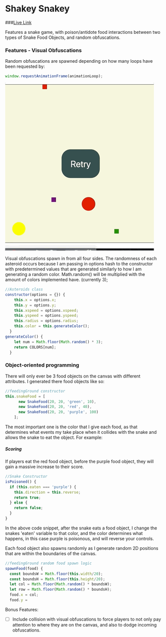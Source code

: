 
# Shakey Snakey

###[Live Link](https://mrmoeee.github.io/shakey_snakey/)

Features a snake game, with poison/antidote food interactions between two types of Snake Food Objects, and random obfuscations.


### Features - Visual Obfuscations
Random obfuscations are spawned depending on how many loops have been requested by:
```js
window.requestAnimationFrame(animationLoop);
```
![](images/snakey.gif)

Visual obfuscations spawn in from all four sides.
The randomness of each asteroid occurs because I am passing in options hash to the constructor with predetermined values that are generated similarly to how I am generating a random color.
Math.random() will be multiplied with the amount of colors implemented have. (currently 3);

```js
//Asteroids class
constructor(options = {}) {
    this.x = options.x;
    this.y = options.y;
    this.xspeed = options.xspeed;
    this.yspeed = options.yspeed;
    this.radius = options.radius;
    this.color = this.generateColor();
  }
generateColor() {
    let num = Math.floor(Math.random() * 3);
    return COLORS[num];
  }
```
### Object-oriented programming


There will only ever be 3 food objects on the canvas with different attributes. I generated there food objects like so:
```js
//feedingGround constructor
this.snakeFood = [
      new SnakeFood(20, 20, 'green', 10),
      new SnakeFood(20, 20, 'red', 40),
      new SnakeFood(20, 20, 'purple', 100)
    ];
```
The most important one is the color that I give each food, as that determines what events my take place when it collides with the snake and allows the snake to eat the object. For example:

##### Scoring
If players eat the red food object, before the purple food object, they will gain a massive increase to their score.
```js
//Snake Constructor
isPoisoned() {
  if (this.eaten === 'purple') {
    this.direction = this.reverse;
    return true;
  } else {
    return false;
  }
}
```
In the above code snippet, after the snake eats a food object, I change the snakes 'eaten' variable to that color, and the color determines what happens, in this case purple is poisonous, and will reverse your controls.

Each food object also spawns randomly as I generate random 2D positions that are within the boundaries of the canvas.
```js
//feedingGround random food spawn logic
spawnFood(food) {
  const boundsW = Math.floor(this.width/20);
  const boundsH = Math.floor(this.height/20);
  let col = Math.floor(Math.random() * boundsW);
  let row = Math.floor(Math.random() * boundsH);
  food.x = col;
  food.y =
```

Bonus Features:
- [ ] Include collision with visual obfuscations to force players to not only pay attention to where they are on the canvas, and also to dodge incoming obfuscations.
